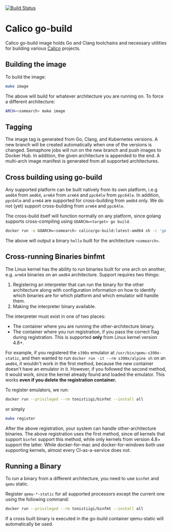 [![Build Status](https://tigera.semaphoreci.com/badges/go-build/branches/master.svg?style=shields)](https://tigera.semaphoreci.com/projects/go-build)

# Calico go-build

Calico go-build image holds Go and Clang toolchains and necessary utilities for building various [Calico](https://projectcalico.org) projects.

## Building the image

To build the image:

```bash
make image
```

The above will build for whatever architecture you are running on. To force a different architecture:

```bash
ARCH=<somearch> make image
```

## Tagging

The image tag is generated from Go, Clang, and Kubernetes versions. A new branch will be created automatically when one of the versions is changed. Semaphore jobs will run on the new branch and push images to Docker Hub. In addition, the given architecture is appended to the end. A multi-arch image manifest is generated from all supported architectures.

## Cross building using go-build

Any supported platform can be built natively from its own platform, i.e.g `amd64` from `amd64`, `arm64` from `arm64` and `ppc64le` from `ppc64le`. In addition, `ppc64le` and `arm64` are supported for cross-building from `amd64` only. We do not (yet) support cross-building from `arm64` and `ppc64le`.

The cross-build itself will function normally on any platform, since golang supports cross-compiling using `GOARCH=<target> go build`.

```bash
docker run -e GOARCH=<somearch> calico/go-build:latest-amd64 sh -c 'go build hello.go || ./hello'
```

The above will output a binary `hello` built for the architecture `<somearch>`.

## Cross-running Binaries binfmt

The Linux kernel has the ability to run binaries built for one arch on another, e.g. `arm64` binaries on an `amd64` architecture. Support requires two things:

1. Registering an interpreter that can run the binary for the other architecture along with configuration information on how to identify which binaries are for which platform and which emulator will handle them.
2. Making the interpreter binary available.

The interpreter must exist in one of two places:

* The container where you are running the other-architecture binary.
* The container where you run registration, if you pass the correct flag during registration. This is supported **only** from Linux kernel version 4.8+.

For example, if you registered the `s390x` emulator at `/usr/bin/qemu-s390x-static`, and then wanted to run `docker run -it --rm s390x/alpine sh` on an `amd64`, it wouldn't work in the first method, because the new container doesn't have an emulator in it. However, if you followed the second method, it would work, since the kernel already found and loaded the emulator. This works **even if you delete the registration container.**

To register emulators, we run:

```bash
docker run --privileged --rm tonistiigi/binfmt --install all
```

or simply

```bash
make register
```

After the above registration, your system can handle other-architecture binaries. The above registration uses the first method, since _all_ kernels that support `binfmt` support this method, while only kernels from version 4.8+ support the latter. While docker-for-mac and docker-for-windows both use supporting kernels, almost every CI-as-a-service does not.

## Running a Binary

To _run_ a binary from a different architecture, you need to use `binfmt` and `qemu` static.

Register `qemu-*-static` for all supported processors except the current one using the following command:

```bash
docker run --privileged --rm tonistiigi/binfmt --install all
```

If a cross built binary is executed in the go-build container qemu-static will automatically be used.
